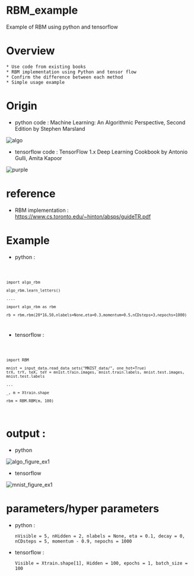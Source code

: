  RBM_example
 ===========
 
 Example of RBM using python and tensorflow

# Overview

    * Use code from existing books
    * RBM implementation using Python and tensor flow
    * Confirm the difference between each method
    * Simple usage example

# Origin

* python code : Machine Learning: An Algorithmic Perspective, Second Edition by Stephen Marsland

![algo](https://user-images.githubusercontent.com/37811577/55819714-51c80200-5b34-11e9-8e02-86b5ba9644d5.jpg)

* tensorflow code : TensorFlow 1.x Deep Learning Cookbook by Antonio Gulli, Amita Kapoor

![purple](https://user-images.githubusercontent.com/37811577/55819740-5f7d8780-5b34-11e9-97d1-206b6d9f6dac.jpg)

# reference

* RBM implementation : https://www.cs.toronto.edu/~hinton/absps/guideTR.pdf


# Example

* python : 

<code>
  
    import algo_rbm
    
    algo_rbm.learn_letters()
    
    ....
    
    import algo_rbm as rbm
    
    rb = rbm.rbm(20*16,50,nlabels=None,eta=0.3,momentum=0.5,nCDsteps=3,nepochs=1000)
</code>



* tensorflow : 

<code>
 
    import RBM
    
    mnist = input_data.read_data_sets("MNIST_data/", one_hot=True)
    trX, trY, teX, teY = mnist.train.images, mnist.train.labels, mnist.test.images, mnist.test.labels
    
    ...
    
    _, m = Xtrain.shape
    
    rbm = RBM.RBM(m, 100)
    
</code>


# output :


* python 

![algo_figure_ex1](https://user-images.githubusercontent.com/37811577/55819725-55f41f80-5b34-11e9-9604-37c2bb6bfe33.png)

  
 
 * tensorflow
 
![mnist_figure_ex1](https://user-images.githubusercontent.com/37811577/55819732-5b516a00-5b34-11e9-8a42-84178ecd2b7b.png)
 
 
# parameters/hyper parameters

* python : 

      nVisible = 5, nHidden = 2, nlabels = None, eta = 0.1, decay = 0, nCDsteps = 5, momentum - 0.9, nepochs = 1000

* tensorflow : 

      Visible = Xtrain.shape[1], Hidden = 100, epochs = 1, batch_size = 100

